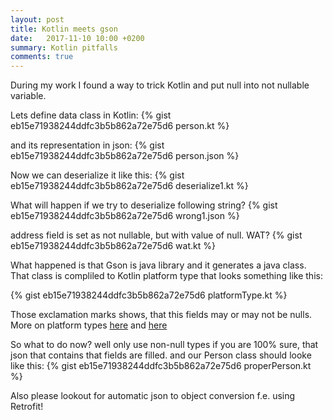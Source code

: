 ```yaml
---
layout: post
title: Kotlin meets gson
date:   2017-11-10 10:00 +0200
summary: Kotlin pitfalls
comments: true
---
```

During my work I found a way to trick Kotlin and put null into not nullable variable. 

Lets define data class in Kotlin:
{% gist eb15e71938244ddfc3b5b862a72e75d6 person.kt %}

and its representation in json:
{% gist eb15e71938244ddfc3b5b862a72e75d6 person.json %}

Now we can deserialize it like this:
{% gist eb15e71938244ddfc3b5b862a72e75d6 deserialize1.kt %}

What will happen if we try to deserialize following string?
{% gist eb15e71938244ddfc3b5b862a72e75d6 wrong1.json %}

address field is set as not nullable, but with value of null. WAT?
{% gist eb15e71938244ddfc3b5b862a72e75d6 wat.kt %}

What happened is that Gson is java library and it generates a java class. That class is compliled to Kotlin platform type that looks something like this:

{% gist eb15e71938244ddfc3b5b862a72e75d6 platformType.kt %}

Those exclamation marks shows, that this fields may or may not be nulls. More on platform types [here](https://www.youtube.com/watch?v=2IhT8HACc2E) and [here](https://kotlinlang.org/docs/reference/java-interop.html) 

So what to do now?
well only use non-null types if you are 100% sure, that json that contains that fields are filled. 
and our Person class should looke like this:
{% gist eb15e71938244ddfc3b5b862a72e75d6 properPerson.kt %}

Also please lookout for automatic json to object conversion f.e. using Retrofit!